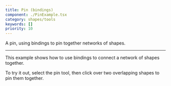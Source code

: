 ```yaml
---
title: Pin (bindings)
component: ./PinExample.tsx
category: shapes/tools
keywords: []
priority: 10
---
```


A pin, using bindings to pin together networks of shapes.

---

This example shows how to use bindings to connect a network of shapes together.

To try it out, select the pin tool, then click over two overlapping shapes to pin them together.
